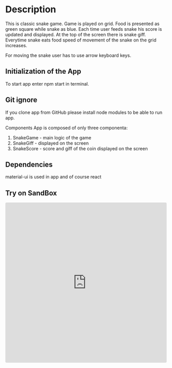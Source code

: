 # Description

This is classic snake game. Game is played on grid. Food is presented as green square while snake as blue.
Each time user feeds snake his score is updated and displayed. At the top of the screen there is snake giff. Everytime snake eats food speed of movement of the snake on the grid increases.

For moving the snake user has to use arrow keyboard keys. 

## Initialization of the App
To start app enter npm start in terminal.

## Git ignore
If you clone app from GitHub please install node modules to be able to run app.

Components
App is composed of only three componenta:
1. SnakeGame - main logic of the game
2. SnakeGiff - displayed on the screen
3. SnakeScore - score and giff of the coin displayed on the screen

## Dependencies
material-ui is used in app and of course react

## Try on SandBox

<div><iframe src="https://codesandbox.io/embed/zealous-varahamihira-nhrukp?fontsize=14&hidenavigation=1&theme=dark"
     style="width:100%; height:500px; border:0; border-radius: 4px; overflow:hidden;"
     title="zealous-varahamihira-nhrukp"
     allow="accelerometer; ambient-light-sensor; camera; encrypted-media; geolocation; gyroscope; hid; microphone; midi; payment; usb; vr; xr-spatial-tracking"
     sandbox="allow-forms allow-modals allow-popups allow-presentation allow-same-origin allow-scripts"
   ></iframe></div>
